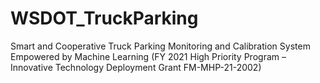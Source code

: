 # WSDOT_TruckParking
Smart and Cooperative Truck Parking Monitoring and Calibration System Empowered by Machine Learning 
(FY 2021 High Priority Program – Innovative Technology Deployment Grant FM-MHP-21-2002)
